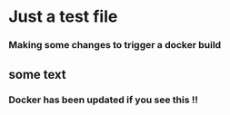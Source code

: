 # Just a test file

### Making some changes to trigger a docker build 

## some text

### Docker has been updated if you see this !!
